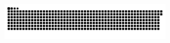 <picture>
  <source media="(prefers-color-scheme: dark)" srcset="https://raw.githubusercontent.com/MarineHakobyan/MarineHakobyan/a13792ee1de5266b819b775cd75c6b16eeca248c/github-contribution-grid-snake-dark.svg" />
  <source media="(prefers-color-scheme: light)" srcset="https://raw.githubusercontent.com/MarineHakobyan/MarineHakobyan/a13792ee1de5266b819b775cd75c6b16eeca248c/github-contribution-grid-snake.svg" />
  <img alt="github-snake" src="https://raw.githubusercontent.com/MarineHakobyan/MarineHakobyan/a13792ee1de5266b819b775cd75c6b16eeca248c/github-contribution-grid-snake-dark.svg" />
</picture>
